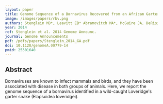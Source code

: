 ```yaml
---
layout: paper
title: Genome Sequence of a Bornavirus Recovered from an African Garter Snake (Elapsoidea loveridgei).
image: /images/papers/rbv.png
authors: Stenglein MD*, Leavitt EB* Abramovitch MA*, McGuire JA, DeRisi JL.
year: 2014
ref: Stenglein et al. 2014 Genome Announc.
journal: Genome Announcements
pdf: /pdfs/papers/Stenglein_2014_GA.pdf
doi: 10.1128/genomeA.00779-14
pmid: 25301640
---
```


## Abstract

Bornaviruses are known to infect mammals and birds, and they have been associated with disease in both groups of animals. Here, we report the genome sequence of a bornavirus identified in a wild-caught Loveridge's garter snake (Elapsoidea loveridgei).
